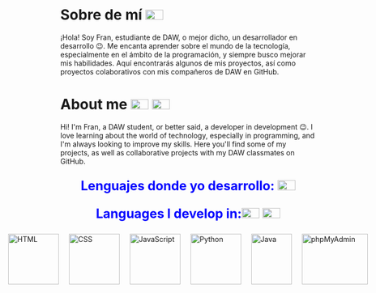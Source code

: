 <!-- "Sobre mí" section in Spanish -->
<h1 id="about-me">Sobre de mí <img
            src="https://upload.wikimedia.org/wikipedia/commons/thumb/9/9a/Flag_of_Spain.svg/1920px-Flag_of_Spain.svg.png"
            alt="Bandera de España" style="width: 35px; height: 20px;"></h1>
    <p>¡Hola! Soy Fran, estudiante de DAW, o mejor dicho, un desarrollador en desarrollo 😉. Me encanta aprender sobre
        el mundo de la tecnología, especialmente en el ámbito de la programación, y siempre busco mejorar mis
        habilidades. Aquí encontrarás algunos de mis proyectos, así como proyectos colaborativos con mis compañeros de
        DAW en GitHub.
    </p>

<!-- "About Me" section in English -->
<h1 id="about-me-en">About me <img
            src="https://upload.wikimedia.org/wikipedia/commons/thumb/b/be/Flag_of_England.svg/800px-Flag_of_England.svg.png"
            alt="England Flag" style="width: 35px; height: 20px;">
        <img src="https://upload.wikimedia.org/wikipedia/commons/thumb/a/a4/Flag_of_the_United_States.svg/1920px-Flag_of_the_United_States.svg.png"
            alt="USA Flag" style="width: 35px; height: 20px;">
    </h1>
    <p>Hi! I'm Fran, a DAW student, or better said, a developer in development 😉. I love learning about the world of
        technology, especially in programming, and I'm always looking to improve my skills. Here you'll find some of my
        projects, as well as collaborative projects with my DAW classmates on GitHub.
    </p>
    <p style="text-align: center; color: blue; font-size: 25px; font-weight: bold;">Lenguajes donde yo desarrollo:
        <img src="https://upload.wikimedia.org/wikipedia/commons/thumb/9/9a/Flag_of_Spain.svg/1920px-Flag_of_Spain.svg.png"
        alt="Bandera de España" style="width: 35px; height: 20px;">
    </p>
    <p style="text-align: center; color: blue; font-size: 25px; font-weight: bold;">Languages I develop in:<img
        src="https://upload.wikimedia.org/wikipedia/commons/thumb/b/be/Flag_of_England.svg/800px-Flag_of_England.svg.png"
        alt="England Flag" style="width: 35px; height: 20px;">
    <img src="https://upload.wikimedia.org/wikipedia/commons/thumb/a/a4/Flag_of_the_United_States.svg/1920px-Flag_of_the_United_States.svg.png"
        alt="USA Flag" style="width: 35px; height: 20px;"></p>
<div style="display: flex; justify-content: center; align-items: center; gap: 20px;">
        <!-- HTML -->
        <img src="https://upload.wikimedia.org/wikipedia/commons/6/61/HTML5_logo_and_wordmark.svg" alt="HTML" style="width: 100px; height: 100px;">
        <!-- CSS -->
        <img src="https://upload.wikimedia.org/wikipedia/commons/d/d5/CSS3_logo_and_wordmark.svg" alt="CSS" style="width: 100px; height: 100px;">
        <!-- JavaScript -->
        <img src="https://upload.wikimedia.org/wikipedia/commons/6/6a/JavaScript-logo.png" alt="JavaScript" style="width: 100px; height: 100px;">
        <!-- Python -->
        <img src="https://upload.wikimedia.org/wikipedia/commons/c/c3/Python-logo-notext.svg" alt="Python" style="width: 100px; height: 100px;">
        <!-- Java -->
        <img src="https://upload.wikimedia.org/wikipedia/de/e/e1/Java-Logo.svg" alt="Java" style="width: 80px; height: 100px;">
        <!-- phpMyAdmin -->
        <img src="https://upload.wikimedia.org/wikipedia/commons/9/95/PhpMyAdmin_logo.png" alt="phpMyAdmin" style="width: 130px; height: 100px;">
    </div>

